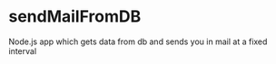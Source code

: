 sendMailFromDB
==============

Node.js app which gets data from db and sends you in mail at a fixed interval
